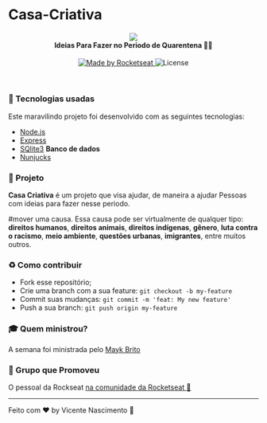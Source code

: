 # Casa-Criativa

<h4 align="center">
<img src="./public/assets/logo.png width="250px" /><br>
 <b>Ideias Para Fazer no Periodo de Quarentena</b> 🦸‍♂️
</h4>
<p align="center">
  <a href="https://rocketseat.com.br">
    <img alt="Made by Rocketseat" src="https://img.shields.io/badge/made%20by-Rocketseat-red">
  </a>
  <img alt="License" src="https://img.shields.io/badge/license-MIT-red">
</p>

<br>

### :rocket: Tecnologias usadas
Este maravilindo projeto foi desenvolvido com as seguintes tecnologias:
- [Node.js](https://nodejs.org/en/)
- [Express](https://expressjs.com/pt-br/)
- [SQlite3](https://www.sqlite.org/index.html) <b>Banco de dados </b>
- [Nunjucks](https://mozilla.github.io/nunjucks/)


### :muscle: Projeto

<b>Casa Criativa</b> é um projeto que visa ajudar, de maneira a ajudar Pessoas com ideias para fazer nesse periodo.

#mover uma causa. Essa causa pode ser virtualmente de qualquer tipo: <b>direitos humanos</b>, <b>direitos animais</b>, <b>direitos indígenas</b>, <b>gênero</b>, <b>luta contra o racismo</b>, <b>meio ambiente</b>, <b>questões urbanas</b>, <b>imigrantes</b>, entre muitos outros.

### :recycle: Como contribuir

- Fork esse repositório;
- Crie uma branch com a sua feature: `git checkout -b my-feature`
- Commit suas mudanças: `git commit -m 'feat: My new feature'`
- Push a sua branch: `git push origin my-feature`

### :mortar_board: Quem ministrou?

A semana foi ministrada pelo [Mayk Brito](https://gist.github.com/maykbrito)


### :muscle: Grupo que Promoveu

O pessoal da Rockseat  [na comunidade da Rocketseat :rocket:](https://discordapp.com/invite/gCRAFhc)

---

Feito com ❤️ by Vicente Nascimento :wave:
